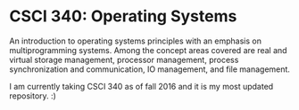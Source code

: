 # CSCI 340: Operating Systems
An introduction to operating systems principles with an emphasis on multiprogramming systems. Among the concept areas covered are real and virtual storage management, processor management, process synchronization and communication, IO management, and file management.

I am currently taking CSCI 340 as of fall 2016 and it is my most updated repository. :)
